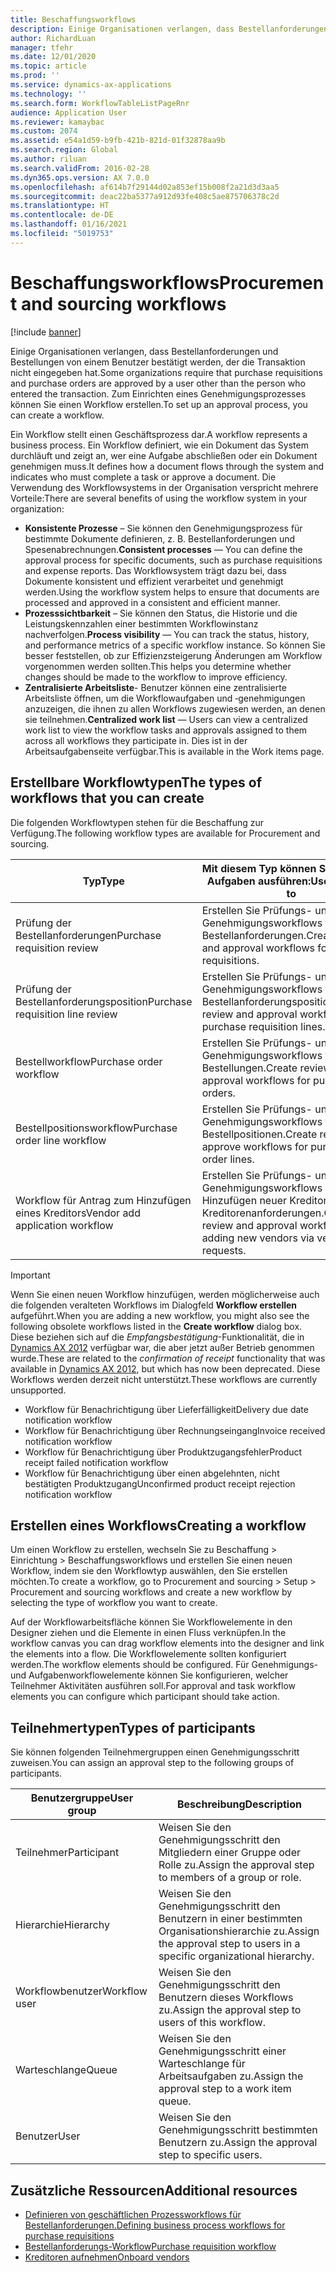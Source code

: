 ```yaml
---
title: Beschaffungsworkflows
description: Einige Organisationen verlangen, dass Bestellanforderungen und Bestellungen von einem Benutzer bestätigt werden, der die Transaktion nicht eingegeben hat. Zum Einrichten eines Genehmigungsprozesses können Sie einen Workflow erstellen.
author: RichardLuan
manager: tfehr
ms.date: 12/01/2020
ms.topic: article
ms.prod: ''
ms.service: dynamics-ax-applications
ms.technology: ''
ms.search.form: WorkflowTableListPageRnr
audience: Application User
ms.reviewer: kamaybac
ms.custom: 2074
ms.assetid: e54a1d59-b9fb-421b-821d-01f32878aa9b
ms.search.region: Global
ms.author: riluan
ms.search.validFrom: 2016-02-28
ms.dyn365.ops.version: AX 7.0.0
ms.openlocfilehash: af614b7f29144d02a853ef15b008f2a21d3d3aa5
ms.sourcegitcommit: deac22ba5377a912d93fe408c5ae875706378c2d
ms.translationtype: HT
ms.contentlocale: de-DE
ms.lasthandoff: 01/16/2021
ms.locfileid: "5019753"
---
```

# <a name="procurement-and-sourcing-workflows"></a><span data-ttu-id="89d1e-104">Beschaffungsworkflows</span><span class="sxs-lookup"><span data-stu-id="89d1e-104">Procurement and sourcing workflows</span></span>

[!include [banner](../includes/banner.md)]

<span data-ttu-id="89d1e-105">Einige Organisationen verlangen, dass Bestellanforderungen und Bestellungen von einem Benutzer bestätigt werden, der die Transaktion nicht eingegeben hat.</span><span class="sxs-lookup"><span data-stu-id="89d1e-105">Some organizations require that purchase requisitions and purchase orders are approved by a user other than the person who entered the transaction.</span></span> <span data-ttu-id="89d1e-106">Zum Einrichten eines Genehmigungsprozesses können Sie einen Workflow erstellen.</span><span class="sxs-lookup"><span data-stu-id="89d1e-106">To set up an approval process, you can create a workflow.</span></span>

<span data-ttu-id="89d1e-107">Ein Workflow stellt einen Geschäftsprozess dar.</span><span class="sxs-lookup"><span data-stu-id="89d1e-107">A workflow represents a business process.</span></span> <span data-ttu-id="89d1e-108">Ein Workflow definiert, wie ein Dokument das System durchläuft und zeigt an, wer eine Aufgabe abschließen oder ein Dokument genehmigen muss.</span><span class="sxs-lookup"><span data-stu-id="89d1e-108">It defines how a document flows through the system and indicates who must complete a task or approve a document.</span></span> <span data-ttu-id="89d1e-109">Die Verwendung des Workflowsystems in der Organisation verspricht mehrere Vorteile:</span><span class="sxs-lookup"><span data-stu-id="89d1e-109">There are several benefits of using the workflow system in your organization:</span></span>

- <span data-ttu-id="89d1e-110">**Konsistente Prozesse** – Sie können den Genehmigungsprozess für bestimmte Dokumente definieren, z. B. Bestellanforderungen und Spesenabrechnungen.</span><span class="sxs-lookup"><span data-stu-id="89d1e-110">**Consistent processes** — You can define the approval process for specific documents, such as purchase requisitions and expense reports.</span></span> <span data-ttu-id="89d1e-111">Das Workflowsystem trägt dazu bei, dass Dokumente konsistent und effizient verarbeitet und genehmigt werden.</span><span class="sxs-lookup"><span data-stu-id="89d1e-111">Using the workflow system helps to ensure that documents are processed and approved in a consistent and efficient manner.</span></span>
- <span data-ttu-id="89d1e-112">**Prozesssichtbarkeit** – Sie können den Status, die Historie und die Leistungskennzahlen einer bestimmten Workflowinstanz nachverfolgen.</span><span class="sxs-lookup"><span data-stu-id="89d1e-112">**Process visibility** — You can track the status, history, and performance metrics of a specific workflow instance.</span></span> <span data-ttu-id="89d1e-113">So können Sie besser feststellen, ob zur Effizienzsteigerung Änderungen am Workflow vorgenommen werden sollten.</span><span class="sxs-lookup"><span data-stu-id="89d1e-113">This helps you determine whether changes should be made to the workflow to improve efficiency.</span></span>
- <span data-ttu-id="89d1e-114">**Zentralisierte Arbeitsliste**- Benutzer können eine zentralisierte Arbeitsliste öffnen, um die Workflowaufgaben und ‑genehmigungen anzuzeigen, die ihnen zu allen Workflows zugewiesen werden, an denen sie teilnehmen.</span><span class="sxs-lookup"><span data-stu-id="89d1e-114">**Centralized work list** — Users can view a centralized work list to view the workflow tasks and approvals assigned to them across all workflows they participate in.</span></span> <span data-ttu-id="89d1e-115">Dies ist in der Arbeitsaufgabenseite verfügbar.</span><span class="sxs-lookup"><span data-stu-id="89d1e-115">This is available in the Work items page.</span></span>

## <a name="the-types-of-workflows-that-you-can-create"></a><span data-ttu-id="89d1e-116">Erstellbare Workflowtypen</span><span class="sxs-lookup"><span data-stu-id="89d1e-116">The types of workflows that you can create</span></span>

<span data-ttu-id="89d1e-117">Die folgenden Workflowtypen stehen für die Beschaffung zur Verfügung.</span><span class="sxs-lookup"><span data-stu-id="89d1e-117">The following workflow types are available for Procurement and sourcing.</span></span>

| <span data-ttu-id="89d1e-118">Typ</span><span class="sxs-lookup"><span data-stu-id="89d1e-118">Type</span></span> | <span data-ttu-id="89d1e-119">Mit diesem Typ können Sie folgende Aufgaben ausführen:</span><span class="sxs-lookup"><span data-stu-id="89d1e-119">Use this type to</span></span> |
|---|---|
| <span data-ttu-id="89d1e-120">Prüfung der Bestellanforderungen</span><span class="sxs-lookup"><span data-stu-id="89d1e-120">Purchase requisition review</span></span> | <span data-ttu-id="89d1e-121">Erstellen Sie Prüfungs- und Genehmigungsworkflows für Bestellanforderungen.</span><span class="sxs-lookup"><span data-stu-id="89d1e-121">Create review and approval workflows for purchase requisitions.</span></span> |
| <span data-ttu-id="89d1e-122">Prüfung der Bestellanforderungsposition</span><span class="sxs-lookup"><span data-stu-id="89d1e-122">Purchase requisition line review</span></span> | <span data-ttu-id="89d1e-123">Erstellen Sie Prüfungs- und Genehmigungsworkflows für Bestellanforderungspositionen.</span><span class="sxs-lookup"><span data-stu-id="89d1e-123">Create review and approval workflows for purchase requisition lines.</span></span> |
| <span data-ttu-id="89d1e-124">Bestellworkflow</span><span class="sxs-lookup"><span data-stu-id="89d1e-124">Purchase order workflow</span></span> | <span data-ttu-id="89d1e-125">Erstellen Sie Prüfungs- und Genehmigungsworkflows für Bestellungen.</span><span class="sxs-lookup"><span data-stu-id="89d1e-125">Create review and approval workflows for purchase orders.</span></span> |
| <span data-ttu-id="89d1e-126">Bestellpositionsworkflow</span><span class="sxs-lookup"><span data-stu-id="89d1e-126">Purchase order line workflow</span></span> | <span data-ttu-id="89d1e-127">Erstellen Sie Prüfungs- und Genehmigungsworkflows für Bestellpositionen.</span><span class="sxs-lookup"><span data-stu-id="89d1e-127">Create review and approve workflows for purchase order lines.</span></span> |
| <span data-ttu-id="89d1e-128">Workflow für Antrag zum Hinzufügen eines Kreditors</span><span class="sxs-lookup"><span data-stu-id="89d1e-128">Vendor add application workflow</span></span> | <span data-ttu-id="89d1e-129">Erstellen Sie Prüfungs- und Genehmigungsworkflows zum Hinzufügen neuer Kreditoren über Kreditorenanforderungen.</span><span class="sxs-lookup"><span data-stu-id="89d1e-129">Create review and approval workflows for adding new vendors via vendor requests.</span></span> |

> [!IMPORTANT]
> <span data-ttu-id="89d1e-130">Wenn Sie einen neuen Workflow hinzufügen, werden möglicherweise auch die folgenden veralteten Workflows im Dialogfeld **Workflow erstellen** aufgeführt.</span><span class="sxs-lookup"><span data-stu-id="89d1e-130">When you are adding a new workflow, you might also see the following obsolete workflows listed in the **Create workflow** dialog box.</span></span> <span data-ttu-id="89d1e-131">Diese beziehen sich auf die *Empfangsbestätigung*-Funktionalität, die in [Dynamics AX 2012](https://docs.microsoft.com/dynamicsax-2012/appuser-itpro/set-up-procurement-and-sourcing-workflows) verfügbar war, die aber jetzt außer Betrieb genommen wurde.</span><span class="sxs-lookup"><span data-stu-id="89d1e-131">These are related to the *confirmation of receipt* functionality that was available in [Dynamics AX 2012](https://docs.microsoft.com/dynamicsax-2012/appuser-itpro/set-up-procurement-and-sourcing-workflows), but which has now been deprecated.</span></span> <span data-ttu-id="89d1e-132">Diese Workflows werden derzeit nicht unterstützt.</span><span class="sxs-lookup"><span data-stu-id="89d1e-132">These workflows are currently unsupported.</span></span>
> 
> - <span data-ttu-id="89d1e-133">Workflow für Benachrichtigung über Lieferfälligkeit</span><span class="sxs-lookup"><span data-stu-id="89d1e-133">Delivery due date notification workflow</span></span>
> - <span data-ttu-id="89d1e-134">Workflow für Benachrichtigung über Rechnungseingang</span><span class="sxs-lookup"><span data-stu-id="89d1e-134">Invoice received notification workflow</span></span>
> - <span data-ttu-id="89d1e-135">Workflow für Benachrichtigung über Produktzugangsfehler</span><span class="sxs-lookup"><span data-stu-id="89d1e-135">Product receipt failed notification workflow</span></span>
> - <span data-ttu-id="89d1e-136">Workflow für Benachrichtigung über einen abgelehnten, nicht bestätigten Produktzugang</span><span class="sxs-lookup"><span data-stu-id="89d1e-136">Unconfirmed product receipt rejection notification workflow</span></span>

## <a name="creating-a-workflow"></a><span data-ttu-id="89d1e-137">Erstellen eines Workflows</span><span class="sxs-lookup"><span data-stu-id="89d1e-137">Creating a workflow</span></span>

<span data-ttu-id="89d1e-138">Um einen Workflow zu erstellen, wechseln Sie zu Beschaffung &gt; Einrichtung &gt; Beschaffungsworkflows und erstellen Sie einen neuen Workflow, indem sie den Workflowtyp auswählen, den Sie erstellen möchten.</span><span class="sxs-lookup"><span data-stu-id="89d1e-138">To create a workflow, go to Procurement and sourcing &gt; Setup &gt; Procurement and sourcing workflows and create a new workflow by selecting the type of workflow you want to create.</span></span> 

<span data-ttu-id="89d1e-139">Auf der Workflowarbeitsfläche können Sie Workflowelemente in den Designer ziehen und die Elemente in einen Fluss verknüpfen.</span><span class="sxs-lookup"><span data-stu-id="89d1e-139">In the workflow canvas you can drag workflow elements into the designer and link the elements into a flow.</span></span> <span data-ttu-id="89d1e-140">Die Workflowelemente sollten konfiguriert werden.</span><span class="sxs-lookup"><span data-stu-id="89d1e-140">The workflow elements should be configured.</span></span> <span data-ttu-id="89d1e-141">Für Genehmigungs- und Aufgabenworkflowelemente können Sie konfigurieren, welcher Teilnehmer Aktivitäten ausführen soll.</span><span class="sxs-lookup"><span data-stu-id="89d1e-141">For approval and task workflow elements you can configure which participant should take action.</span></span>

## <a name="types-of-participants"></a><span data-ttu-id="89d1e-142">Teilnehmertypen</span><span class="sxs-lookup"><span data-stu-id="89d1e-142">Types of participants</span></span>

<span data-ttu-id="89d1e-143">Sie können folgenden Teilnehmergruppen einen Genehmigungsschritt zuweisen.</span><span class="sxs-lookup"><span data-stu-id="89d1e-143">You can assign an approval step to the following groups of participants.</span></span>

| <span data-ttu-id="89d1e-144">Benutzergruppe</span><span class="sxs-lookup"><span data-stu-id="89d1e-144">User group</span></span> | <span data-ttu-id="89d1e-145">Beschreibung</span><span class="sxs-lookup"><span data-stu-id="89d1e-145">Description</span></span> |
|---|---|
| <span data-ttu-id="89d1e-146">Teilnehmer</span><span class="sxs-lookup"><span data-stu-id="89d1e-146">Participant</span></span> | <span data-ttu-id="89d1e-147">Weisen Sie den Genehmigungsschritt den Mitgliedern einer Gruppe oder Rolle zu.</span><span class="sxs-lookup"><span data-stu-id="89d1e-147">Assign the approval step to members of a group or role.</span></span> |
| <span data-ttu-id="89d1e-148">Hierarchie</span><span class="sxs-lookup"><span data-stu-id="89d1e-148">Hierarchy</span></span> | <span data-ttu-id="89d1e-149">Weisen Sie den Genehmigungsschritt den Benutzern in einer bestimmten Organisationshierarchie zu.</span><span class="sxs-lookup"><span data-stu-id="89d1e-149">Assign the approval step to users in a specific organizational hierarchy.</span></span> |
| <span data-ttu-id="89d1e-150">Workflowbenutzer</span><span class="sxs-lookup"><span data-stu-id="89d1e-150">Workflow user</span></span> | <span data-ttu-id="89d1e-151">Weisen Sie den Genehmigungsschritt den Benutzern dieses Workflows zu.</span><span class="sxs-lookup"><span data-stu-id="89d1e-151">Assign the approval step to users of this workflow.</span></span> |
| <span data-ttu-id="89d1e-152">Warteschlange</span><span class="sxs-lookup"><span data-stu-id="89d1e-152">Queue</span></span> | <span data-ttu-id="89d1e-153">Weisen Sie den Genehmigungsschritt einer Warteschlange für Arbeitsaufgaben zu.</span><span class="sxs-lookup"><span data-stu-id="89d1e-153">Assign the approval step to a work item queue.</span></span> |
| <span data-ttu-id="89d1e-154">Benutzer</span><span class="sxs-lookup"><span data-stu-id="89d1e-154">User</span></span> | <span data-ttu-id="89d1e-155">Weisen Sie den Genehmigungsschritt bestimmten Benutzern zu.</span><span class="sxs-lookup"><span data-stu-id="89d1e-155">Assign the approval step to specific users.</span></span> |

## <a name="additional-resources"></a><span data-ttu-id="89d1e-156">Zusätzliche Ressourcen</span><span class="sxs-lookup"><span data-stu-id="89d1e-156">Additional resources</span></span>

- [<span data-ttu-id="89d1e-157">Definieren von geschäftlichen Prozessworkflows für Bestellanforderungen.</span><span class="sxs-lookup"><span data-stu-id="89d1e-157">Defining business process workflows for purchase requisitions</span></span>](https://www.microsoft.com/download/details.aspx?id=101821)
- [<span data-ttu-id="89d1e-158">Bestellanforderungs-Workflow</span><span class="sxs-lookup"><span data-stu-id="89d1e-158">Purchase requisition workflow</span></span>](purchase-requisitions-workflow.md)
- [<span data-ttu-id="89d1e-159">Kreditoren aufnehmen</span><span class="sxs-lookup"><span data-stu-id="89d1e-159">Onboard vendors</span></span>](vendor-onboarding.md)
